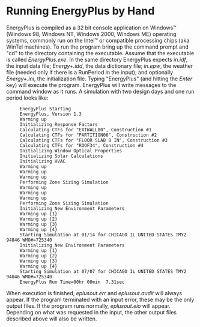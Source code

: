 # Running EnergyPlus by Hand

EnergyPlus is compiled as a 32 bit console application on Windows™ (Windows 98, Windows NT, Windows 2000, Windows ME) operating systems, commonly run on the Intel™ or compatible processing chips (aka WinTel machines). To run the program bring up the command prompt and "cd" to the directory containing the executable. Assume that the executable is called *EnergyPlus.exe*. In the same directory EnergyPlus expects *in.idf*, the input data file; *Energy+.idd*, the data dictionary file; *in.epw*, the weather file (needed only if there is a RunPeriod in the input); and optionally *Energy+.ini*, the initialization file. Typing "EnergyPlus" (and hitting the *Enter* key) will execute the program. EnergyPlus will write messages to the command window as it runs. A simulation with two design days and one run period looks like:

~~~~~~~~~~~~~~~~~~~~
     EnergyPlus Starting
     EnergyPlus, Version 1.3
     Warming up
     Initializing Response Factors
     Calculating CTFs for "EXTWALL80", Construction #1
     Calculating CTFs for "PARTITION06", Construction #2
     Calculating CTFs for "FLOOR SLAB 8 IN", Construction #3
     Calculating CTFs for "ROOF34", Construction #4
     Initializing Window Optical Properties
     Initializing Solar Calculations
     Initializing HVAC
     Warming up
     Warming up
     Warming up
     Performing Zone Sizing Simulation
     Warming up
     Warming up
     Warming up
     Performing Zone Sizing Simulation
     Initializing New Environment Parameters
     Warming up {1}
     Warming up {2}
     Warming up {3}
     Warming up {4}
     Starting Simulation at 01/14 for CHICAGO IL UNITED STATES TMY2 94846 WMO#=725340
     Initializing New Environment Parameters
     Warming up {1}
     Warming up {2}
     Warming up {3}
     Warming up {4}
     Starting Simulation at 07/07 for CHICAGO IL UNITED STATES TMY2 94846 WMO#=725340
     EnergyPlus Run Time=00hr 00min  7.31sec
~~~~~~~~~~~~~~~~~~~~

When execution is finished, *eplusout.err* and *eplusout.audit* will always appear. If the program terminated with an input error, these may be the only output files. If the program runs normally, *eplusout.eio* will appear. Depending on what was requested in the input, the other output files described above will also be written.
